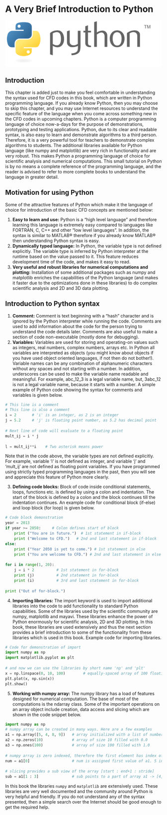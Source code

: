 # A Very Brief Introduction to Python
![Python Logo](images/python-logo.svg)
## Introduction
This chapter is added just to make you feel comfortable in understanding the syntax used for CFD codes in this book, which are written in Python programming language. If you already know Python, then you may choose to skip this chapter, and you may use Internet resources to understand the specific feature of the language when you come across something new in the CFD codes in upcoming chapters. Python is a computer programming language of choice now-a-days for the purpose of demonstrations, prototyping and testing applications. Python, due to its clear and readable syntax, is also easy to learn and demonstrate algorithms to a third person. Therefore, it is a very powerful tool for teachers to demonstrate complex algorithms to students. The additional libraries available for Python language (like numpy and matplotlib) are very rich in functionality and are very robust. This makes Python a programming language of choice for scientific analysis and numerical computations. This small tutorial on Python is by no means a complete reference of the programming language, and the reader is advised to refer to more complete books to understand the language in greater detail.

## Motivation for using Python
Some of the attractive features of Python which make it the language of choice for introduction of the basic CFD concepts are mentioned below:
1. **Easy to learn and use:** Python is a “high level language” and therefore learning this language is extremely easy compared to languages like FORTRAN, C, C++ and other “low level languages”. In addition, the syntax is similar to MATLAB® therefore if you already know MATLAB® then understanding Python syntax is easy.
2. **Dynamically typed language:** In Python, the variable type is not defined explicitly. The variable type is inferred by Python interpreter at the runtime based on the value passed to it. This feature reduces development time of the code, and makes it easy to read.
3. **Very useful and robust libraries for numerical computations and plotting:** Installation of some additional packages such as numpy and matplotlib enriches the capabilities of the Python language (and makes it faster due to the optimizations done in these libraries) to do complex scientific analysis and 2D and 3D data plotting.

## Introduction to Python syntax
1. **Comment:** Comment is text beginning with a “hash” character and is ignored by the Python interpreter while running the code. Comments are used to add information about the code for the person trying to understand the code details later. Comments are also useful to make a section of code non-executable (mostly done for debugging).
2. **Variables:** Variables are used for storing and operating-on values such as integers, real numbers, complex numbers, arrays etc. In Python all variables are interpreted as objects (you might know about objects if you have used object oriented languages, if not then do not bother!). Variable names can be any combination of alphanumeric characters without any spaces and not starting with a number. In addition, underscores can be used to make the variable name readable and meaningful. For example, abc_12_3 is a legal variable name, but, 3abc_12 is not a legal variable name, because it starts with a number. A simple example of Python code showing the syntax for comments and variables is given below.

```python
# This line is a comment
# This line is also a comment
i = 2       # 'i' is an integer, as 2 is an integer
j = 5.2     # 'j' is floating point number, as 5.2 has decimal point

# Next line of code will evaluate to a floating point 
mult_ij = i * j

l = mult_ij**i    # Two asterisk means power
```

Note that in the code above, the variable types are not defined explicitly. For example, variable ‘i’ is not defined as integer, and variable ‘j’ and ‘mult_ij’ are not defined as floating point variables. If you have programmed using strictly typed programming languages in the past, then you will see and appreciate this feature of Python more clearly.

3. **Defining code blocks:** Block of code inside conditional statements, loops, functions etc. is defined by using a colon and indentation. The start of the block is defined by a colon and the block continues till the indentation continues. An example code for conditional block (if-else) and loop block (for loop) is given below.

```python
# Code block demonstration
year = 2013
if year >= 2050:     # Colon defines start of block
    print ("You are in future.")  # 1st statement in if-block
    print ("Welcome to CFD.")   # 2nd and last statement in if-block
else:
    print ("Year 2050 is yet to come.") # 1st statement in else
    print ("You are welcome to CFD.") # 2nd and last statement in else

for i in range(1, 20):
    j = i * 2          # 1st statement in for-block
    print (j)          # 2nd statement in for-block
    print (i)          # 3rd and last statement in for-block

print ("Out of for-block.")
```

4. **Importing libraries:** The import keyword is used to import additional libraries into the code to add functionality to standard Python capabilities. Some of the libraries used by the scientific community are numpy, matplotlib and mayavi. These libraries enhance the power of Python enormously for scientific analysis, 2D and 3D plotting. In this book, these libraries are used extensively and thus the next section provides a brief introduction to some of the functionality from these libraries which is used in this book. Example code for importing libraries.

```python
# Code for demonstration of import
import numpy as np
import matplotlib.pyplot as plt

# and now we can use the libraries by short name 'np' and 'plt'
x = np.linspace(0, 10, 100)        # equally-spaced array of 100 floating point numbers [0..10]
plt.plot(x, np.sin(x))
plt.show()
```

5. **Working with numpy array:** The numpy library has a load of features designed for numerical computation. The base of most of the computations is the ndarray class. Some of the important operations on an array object include creation, data access and slicing which are shown in the code snippet below.

```python
import numpy as np
# numpy array can be created in many ways. Here are a few examples
a1 = np.array([5, 4, 8, 9])   # array initialized with a list of numbers
a2 = np.zeros(10)             # array of size 10 filled with 0.0
a3 = np.ones(100)             # array of size 100 filled with 1.0

# numpy array is zero indexed, therefore the first element has index of 0
num = a1[0]                   # num is assigned first value of a1. 5 in this case.

# slicing provides a sub view of the array [start : end+1 : stride]
sub = a1[1 : 3]               # sub points to a part of array a1 -> [4, 8]
```

In this book the libraries `numpy` and `matplotlib` are extensively used. These libraries are very well documented and the community around Python is very helpful and friendly. If you do not understand any of the syntax presented, then a simple search over the Internet should be good enough to get the required help.


